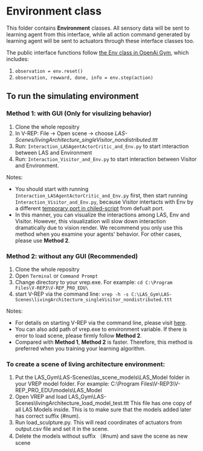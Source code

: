 # Environment class
This folder contains **Environment** classes. All sensory data will be sent to learning agent from this interface, while all action command generated by learning agent will be sent to actuators through these interface classes too.

The public interface functions follow [the Env class in OpenAi Gym](https://gym.openai.com/docs/), which includes:

  1. `observation = env.reset()`
  2. `observation, rewward, done, info = env.step(action)`

## To run the simulating environment
### Method 1: with GUI (Only for visulizing behavior)
   1. Clone the whole repositry
   2. In V-REP: File -> Open scene -> choose _LAS-Scenes/livingArchitecture_singleVisitor_nondistributed.ttt_ 
   3. Run: `Interaction_LASAgentActorCritic_and_Env.py` to start interaction between LAS and Environment
   4. Run: `Interaction_Visitor_and_Env.py` to start interaction between Visitor and Environment.

Notes:
  
  * You should start with running `Interaction_LASAgentActorCritic_and_Env.py` first, then start running `Interaction_Visitor_and_Env.py`, because Visitor intertacts with Env by a different [temporary port in chiled-script](http://www.coppeliarobotics.com/helpFiles/en/remoteApiServerSide.htm) from defualt port.
  * In this manner, you can visualize the interactions among LAS, Env and Visitor. However, this visualization will slow down interaction dramatically due to vision render. We recommend you only use this method when you examine your agents' behavior. For other cases, please use **Method 2**. 

### Method 2: without any GUI (Recommended)
   1. Clone the whole repositry
   2. Open `Terminal` or `Command Prompt`
   3. Change directory to your vrep.exe. For example: `cd C:\Program Files\V-REP3\V-REP_PRO_EDU\`
   4. start V-REP via the command line: `vrep -h -s C:\LAS_Gym\LAS-Scenes\livingArchitecture_singleVisitor_nondistributed.ttt`

Notes:
  
  * For details on starting V-REP via the command line, please visit [here](http://www.coppeliarobotics.com/helpFiles/en/commandLine.htm).
  * You can also add path of vrep.exe to environment variable. If there is error to load scene, please firmly follow **Method 2**.
  * Compared with **Method 1**, **Method 2** is faster. Therefore, this method is preferred when you training your learning algorithm.



### To create a scene of living architecture environment:
1. Put the LAS_Gym\LAS-Scenes\las_scene_models\LAS_Model folder in your VREP model folder.  For example: C:\Program Files\V-REP3\V-REP_PRO_EDU\models\LAS_Model
2. Open VREP and load LAS_Gym\LAS-Scenes\livingArchitecture_load_model_test.ttt  This file has one copy of all LAS Models inside. This is to make sure that the models added later has correct suffix (#num). 
2. Run load_sculpture.py. This will read coordinates of actuators from output.csv file and set it in the scene.
4. Delete the models without suffix （#num) and save the scene as new scene
